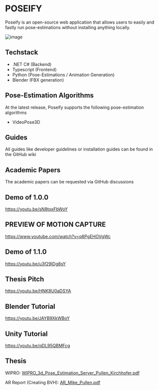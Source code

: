 # POSEIFY
Poseify is an open-source web application that allows users to easily and fastly run pose-estimations without installing anything locally.

![image](https://github.com/fierc3/poseify/assets/16936182/a1f9159c-2aac-4f54-a01b-b22b68b8f95a)

## Techstack
- .NET C# (Backend)
- Typescript (Frontend)
- Python (Pose-Estimations / Animation Generation)
- Blender (FBX generation) 

## Pose-Estimation Algorithms
At the latest release, Poseify supports the following pose-estimation algorithms
- VideoPose3D

## Guides
All guides like developer guidelines or installation guides can be found in the GitHub wiki

## Academic Papers
The academic papers can be requested via GitHub discussions

## Demo of 1.0.0
https://youtu.be/sN8toxFbWoY

## PREVIEW OF MOTION CAPTURE
https://www.youtube.com/watch?v=q8PgEHOVgWc

## Demo of 1.1.0
https://youtu.be/u3f29IDg8sY

## Thesis Pitch
https://youtu.be/HNK8U0aDSYA

## Blender Tutorial
https://youtu.be/JAYB9XkWBoY

## Unity Tutorial
https://youtu.be/qDL95QBMFcg

## Thesis
WIPRO: [WIPRO_3d_Pose_Estimation_Server_Pullen_Kirchhofer.pdf](https://github.com/fierc3/poseify/files/13784812/WIPRO_3d_Pose_Estimation_Server_Pullen_Kirchhofer.pdf)

AR Report (Creating BVH): [AR_Mike_Pullen.pdf](https://github.com/fierc3/poseify/files/13796751/AR_Mike_Pullen.pdf)

